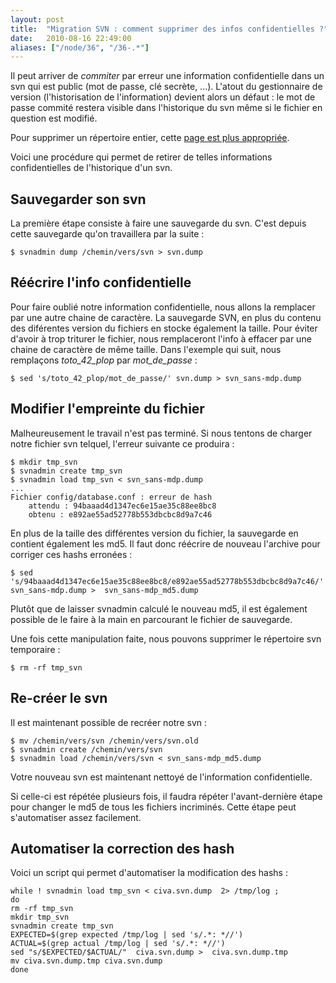 ```yaml
---
layout: post
title:  "Migration SVN : comment supprimer des infos confidentielles ?"
date:   2010-08-16 22:49:00
aliases: ["/node/36", "/36-.*"]
---
```

Il peut arriver de *commiter* par erreur une information confidentielle
dans un svn qui est public (mot de passe, clé secrète, ...). L'atout du
gestionnaire de version (l'historisation de l'information) devient alors
un défaut : le mot de passe commité restera visible dans l'historique du
svn même si le fichier en question est modifié.

Pour supprimer un répertoire entier, cette [page est plus
appropriée](http://tutos.tangui.eu.org/41-supprimer-un-repertoire-de-lhistorique-dun-svn).

Voici une procédure qui permet de retirer de telles informations
confidentielles de l'historique d'un svn.

Sauvegarder son svn
-------------------

La première étape consiste à faire une sauvegarde du svn. C'est depuis
cette sauvegarde qu'on travaillera par la suite :

    $ svnadmin dump /chemin/vers/svn > svn.dump

Réécrire l'info confidentielle
------------------------------

Pour faire oublié notre information confidentielle, nous allons la
remplacer par une autre chaine de caractère. La sauvegarde SVN, en plus
du contenu des diférentes version du fichiers en stocke également la
taille. Pour éviter d'avoir à trop triturer le fichier, nous
remplaceront l'info à effacer par une chaine de caractère de même
taille. Dans l'exemple qui suit, nous remplaçons *toto\_42\_plop* par
*mot\_de\_passe* :

    $ sed 's/toto_42_plop/mot_de_passe/' svn.dump > svn_sans-mdp.dump

Modifier l'empreinte du fichier
-------------------------------

Malheureusement le travail n'est pas terminé. Si nous tentons de charger
notre fichier svn telquel, l'erreur suivante ce produira :

    $ mkdir tmp_svn
    $ svnadmin create tmp_svn
    $ svnadmin load tmp_svn < svn_sans-mdp.dump
    ...
    Fichier config/database.conf : erreur de hash
        attendu : 94baaad4d1347ec6e15ae35c88ee8bc8
        obtenu : e892ae55ad52778b553dbcbc8d9a7c46

En plus de la taille des différentes version du fichier, la sauvegarde
en contient également les md5. Il faut donc réécrire de nouveau
l'archive pour corriger ces hashs erronées :

    $ sed 's/94baaad4d1347ec6e15ae35c88ee8bc8/e892ae55ad52778b553dbcbc8d9a7c46/'  svn_sans-mdp.dump >  svn_sans-mdp_md5.dump

Plutôt que de laisser svnadmin calculé le nouveau md5, il est également
possible de le faire à la main en parcourant le fichier de sauvegarde.

Une fois cette manipulation faite, nous pouvons supprimer le répertoire
svn temporaire :

    $ rm -rf tmp_svn

Re-créer le svn
---------------

Il est maintenant possible de recréer notre svn :

    $ mv /chemin/vers/svn /chemin/vers/svn.old
    $ svnadmin create /chemin/vers/svn
    $ svnadmin load /chemin/vers/svn < svn_sans-mdp_md5.dump

Votre nouveau svn est maintenant nettoyé de l'information
confidentielle.

Si celle-ci est répétée plusieurs fois, il faudra répéter
l'avant-dernière étape pour changer le md5 de tous les fichiers
incriminés. Cette étape peut s'automatiser assez facilement.

Automatiser la correction des hash
----------------------------------

Voici un script qui permet d'automatiser la modification des hashs :

    while ! svnadmin load tmp_svn < civa.svn.dump  2> /tmp/log ;
    do
    rm -rf tmp_svn
    mkdir tmp_svn
    svnadmin create tmp_svn
    EXPECTED=$(grep expected /tmp/log | sed 's/.*: *//')
    ACTUAL=$(grep actual /tmp/log | sed 's/.*: *//')
    sed "s/$EXPECTED/$ACTUAL/"  civa.svn.dump >  civa.svn.dump.tmp
    mv civa.svn.dump.tmp civa.svn.dump
    done
